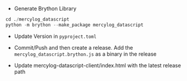 * Generate Brython Library
```python
cd ./mercylog_datascript
python -m brython --make_package mercylog_datascript
```

* Update Version in `pyproject.toml`
* Commit/Push and then create a release. Add the `mercylog_datascript.brython.js` as a binary in the release

* Update mercylog-datascript-client/index.html with the latest release path